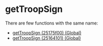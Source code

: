 # getTroopSign

There are few functions with the same name:

- [getTroopSign (25175f00) (Global)](./gettroopsign_25175f00.md)
- [getTroopSign (25164101) (Global)](./gettroopsign_25164101.md)
